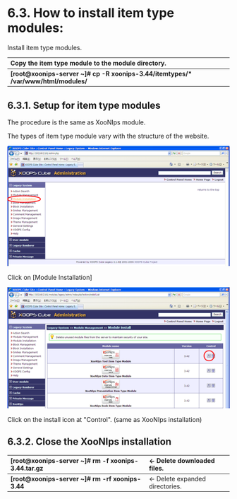 # 6.3. How to install item type modules:

Install item type modules.

| Copy the item type module to the module directory. |
| :--- |
| **\[root@xoonips-server ~\]\# cp -R xoonips-3.44/itemtypes/\* /var/www/html/modules/** |

## 6.3.1. Setup for item type modules <a id="6-3-1-setup-for-item-type-modules"></a>

The procedure is the same as XooNIps module.

The types of item type module vary with the structure of the website.

![](../../../.gitbook/assets/xoonips-install03.png)

Click on \[Module Installation\]

![](../../../.gitbook/assets/xoonips-install32.png)

Click on the install icon at "Control". \(same as XooNIps installation\)

## 6.3.2. Close the XooNIps installation <a id="6-3-2-close-the-xoonips-installation"></a>

| **\[root@xoonips-server ~\]\# rm -f xoonips-3.44.tar.gz** | ← Delete downloaded files. |
| :--- | :--- |
| **\[root@xoonips-server ~\]\# rm -rf xoonips-3.44** | ← Delete expanded directories. |

